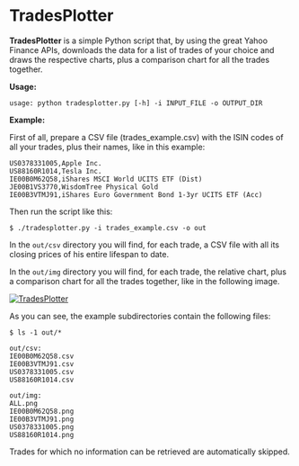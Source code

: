 # TradesPlotter

**TradesPlotter** is a simple Python script that, by using the great Yahoo Finance APIs, downloads the data for a list of trades of your choice and draws the respective charts, plus a comparison chart for all the trades together.

**Usage:**
```
usage: python tradesplotter.py [-h] -i INPUT_FILE -o OUTPUT_DIR
```

**Example:**

First of all, prepare a CSV file (trades_example.csv) with the ISIN codes of all your trades, plus their names, like in this example:

```
US0378331005,Apple Inc.
US88160R1014,Tesla Inc.
IE00B0M62Q58,iShares MSCI World UCITS ETF (Dist)
JE00B1VS3770,WisdomTree Physical Gold
IE00B3VTMJ91,iShares Euro Government Bond 1-3yr UCITS ETF (Acc)
```

Then run the script like this:

```
$ ./tradesplotter.py -i trades_example.csv -o out
```

In the ```out/csv``` directory you will find, for each trade, a CSV file with all its closing prices of his entire lifespan to date.

In the ```out/img``` directory you will find, for each trade, the relative chart, plus a comparison chart for all the trades together, like in the following image.

<a href="https://ibb.co/kH36kN7"><img src="https://i.ibb.co/7YgN8sf/ALL.png" alt="TradesPlotter" border="0" /></a>

As you can see, the example subdirectories contain the following files:

```
$ ls -1 out/*

out/csv:
IE00B0M62Q58.csv
IE00B3VTMJ91.csv
US0378331005.csv
US88160R1014.csv

out/img:
ALL.png
IE00B0M62Q58.png
IE00B3VTMJ91.png
US0378331005.png
US88160R1014.png
```

Trades for which no information can be retrieved are automatically skipped.
